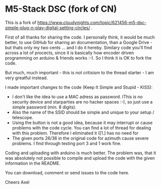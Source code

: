 # M5-Stack DSC (fork of CN)

This is a fork of https://www.cloudynights.com/topic/621456-m5-dsc-simple-plug-n-play-digital-setting-circles/ . 

First of all thanks for sharing the code. I personally think, it would be much better, to use GitHub for sharing an documentation, than a Google Drive - but thats only my two cents ... and I do it hereby. Similary code you'll find across a lot of procects, since it is basically how encoder driven programming on arduino & friends works :-). So I think it is OK to fork the code. 

But much, much important - this is not critisism to the thread starter - I am very greatful instead.


I made important changes to the code (Keep It Simple and Stupid - KISS):

- I don't like the idea to use a MAC adress as password. IThis is no security device and starparties are no hacker spaces :-), so just use a simple password (min. 8 digits).
- Also the name of the SSID should be simple and unique to your setup / telescope.
- Using the button is not a good idea, because it may interrupt or cause problems with the code cycle. You can find a lot of thread for dealing with this problem. Therefore I eliminated it ([1.] has no need for
- The given ports 26/36 in the original code for azimuth cause severe problems. I find through testing port 3 and 1 work fine. 

Coding and uploading with arduino is much better. The problem was, that it was absolutely not possible to compile and upload the code with the given information in the README.


You can download, comment or send issues to the code here.

Cheers
Axel



